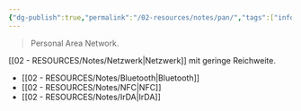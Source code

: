 ```yaml
---
{"dg-publish":true,"permalink":"/02-resources/notes/pan/","tags":["informatik/netzwerk/wireless"],"noteIcon":"","updated":"2025-10-29T12:59:08.946+01:00"}
---
```


> Personal Area Network.

[[02 - RESOURCES/Notes/Netzwerk\|Netzwerk]] mit geringe Reichweite.
- [[02 - RESOURCES/Notes/Bluetooth\|Bluetooth]]
- [[02 - RESOURCES/Notes/NFC\|NFC]]
- [[02 - RESOURCES/Notes/IrDA\|IrDA]]